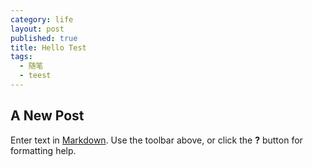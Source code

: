 ```yaml
---
category: life
layout: post
published: true
title: Hello Test
tags: 
  - 随笔
  - teest
---
```


## A New Post

Enter text in [Markdown](http://daringfireball.net/projects/markdown/). Use the toolbar above, or click the **?** button for formatting help.
